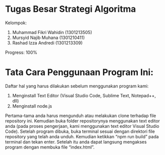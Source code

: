 # Tugas Besar Strategi Algoritma
Kelompok:
1. Muhammad Fikri Wahidin (1301213505)
2. Mursyid Najib Muhana (1301210411)
3. Rashad Izza Andredi (1301213309)

Progress: 100%

# Tata Cara Penggunaan Program Ini:

Daftar hal yang harus dilakukan sebelum menggunakan program kami:
1. Menginstall Text Editor (Visual Studio Code, Sublime Text, Notepad++, dll)
2. Menginstall node.js


Pertama-tama anda harus mengunduh atau melakukan clone terhadap file repository ini. Kemudian buka folder repositorynya menggunakan text editor anda (pada proses pengerjaan, kami menggunakan text editor Visual Studio Code). Setelah program dibuka, buka terminal sesuai dengan direktori file repository yang telah anda unduh. Kemudian ketikkan “npm run build” pada terminal dan tekan enter. Setelah itu anda dapat langsung mengakses program dengan membuka file “index.html”.
